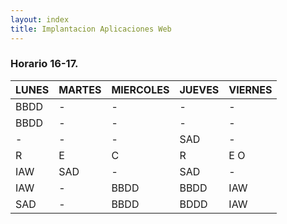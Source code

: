 ```yaml
---
layout: index
title: Implantacion Aplicaciones Web
---
```


### Horario 16-17.


|  LUNES        | MARTES        | MIERCOLES     | JUEVES        | VIERNES        |
| ------------- | ------------- | ------------- | ------------- | -------------  | 
| BBDD          | -             | -             | -             | -              |
| BBDD          | -             | -             | -             | -              |
| -             | -             | -             | SAD           | -              |
|       R       |     E         |      C        |   R           | E 	  O      |
| IAW           | SAD           | -             | SAD           | -              |
| IAW           | -             | BBDD          | BBDD          | IAW            |
| SAD           | -             | BBDD          | BDDD          | IAW            |

